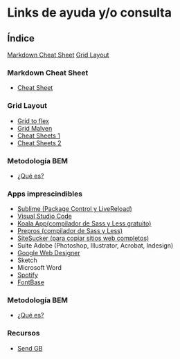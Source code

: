 # Links de ayuda y/o consulta

## Índice
[Markdown Cheat Sheet](#id1)
[Grid Layout](#id2)

### Markdown Cheat Sheet<a name="id1"></a>
* [Cheat Sheet](https://joedicastro.com/pages/markdown.html)

### Grid Layout<a name="id2"></a>
* [Grid to flex](https://www.gridtoflex.com)
* [Grid Malven](http://grid.malven.co)
* [Cheat Sheets 1](https://rachelandrew.co.uk/css/cheatsheets/grid-fallbacks)
* [Cheat Sheets 2](https://www.paradigmadigital.com/wp-content/uploads/2018/12/flexboxCheatSheet-Online.pdf)

### Metodología BEM
* [¿Qué es?](https://blog.interactius.com/metodolog%C3%ADa-css-block-element-modifier-bem-f26e69d1de3)

### Apps imprescindibles
* [Sublime (Package Control y LiveReload)](https://www.sublimetext.com)
* [Visual Studio Code](https://code.visualstudio.com/)
* [Koala App(compilador de Sass y Less gratuito)](http://koala-app.com)
* [Prepros (compilador de Sass y Less)](https://prepros.io)
* [SiteSucker (para copiar sitios web completos)](https://ricks-apps.com/osx/sitesucker/index.html)
* Suite Adobe (Photoshop, Illustrator, Acrobat, Indesign)
* [Google Web Designer](https://webdesigner.withgoogle.com)
* Sketch
* Microsoft Word
* [Spotify](https://www.spotify.com/es/)
* [FontBase](https://fontba.se/)

### Metodología BEM
* [¿Qué es?](https://blog.interactius.com/metodolog%C3%ADa-css-block-element-modifier-bem-f26e69d1de3)

### Recursos
* [Send GB](https://www.sendgb.com)
